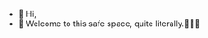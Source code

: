 - 👋 Hi,
- 👀 Welcome to this safe space, quite literally.👩🏿‍💻

<!---
estheradwets/estheradwets is a ✨ special ✨ repository because its `README.md` (this file) appears on your GitHub profile.
You can click the Preview link to take a look at your changes.
--->
